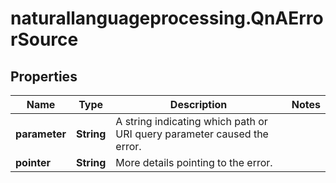 # naturallanguageprocessing.QnAErrorSource

## Properties

Name | Type | Description | Notes
------------ | ------------- | ------------- | -------------
**parameter** | **String** | A string indicating which path or URI query parameter caused the error. | 
**pointer** | **String** | More details pointing to the error. | 


